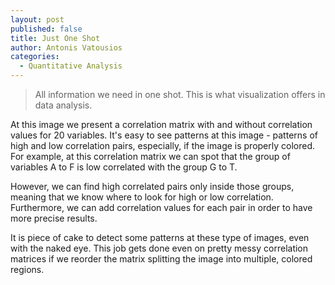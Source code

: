 ```yaml
---
layout: post
published: false
title: Just One Shot
author: Antonis Vatousios
categories:
  - Quantitative Analysis
---
```

> All information we need in one shot. This is what visualization offers in data analysis. 

At this image we present a correlation matrix with and without correlation values for 20 variables. It's easy to see patterns at this image - patterns of high and low correlation pairs, especially, if the image is properly colored. For example, at this correlation matrix we can spot that the group of variables A to F is low correlated with the group G to T.

However, we can find high correlated pairs only inside those groups, meaning that we know where to look for high or low correlation. Furthermore, we can add correlation values for each pair in order to have more precise results.

It is piece of cake to detect some patterns at these type of images, even with the naked eye. This job gets done even on pretty messy correlation matrices if we reorder the matrix splitting the image into multiple, colored regions.
